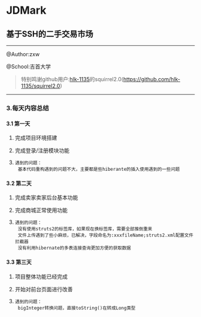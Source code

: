 # JDMark
## 基于SSH的二手交易市场

------

@Author:zxw

@School:吉首大学

> 特别鸣谢github用户:[hlk-1135](https://github.com/hlk-1135)的squirrel2.0(https://github.com/hlk-1135/squirrel2.0)

------

### 3.每天内容总结

#### 3.1 第一天

1. 完成项目环境搭建

2. 完成登录/注册模块功能

3. ```
   遇到的问题：
   	基本代码重构遇到的问题不大，主要都是些hiberante的插入使用遇到的一些问题
   ```

#### 3.2 第二天

1. 完成卖家卖家后台基本功能

2. 完成商城正常使用功能

3. ```
   遇到的问题：
   	没有使用struts2的标签库，如果现在换标签库，需要全部推倒重来
   	文件上传遇到了些小麻烦，已解决，字段命名为:xxxfileName;struts2.xml配置文件拦截器
   	没有利用hibernate的多表连接查询更加方便的获取数据
   ```


#### 3.3 第三天

1. 项目整体功能已经完成

2. 开始对前台页面进行改善

3. ```
   遇到的问题：
   	bigInteger转换问题，直接toString()在转成Long类型
   ```

   